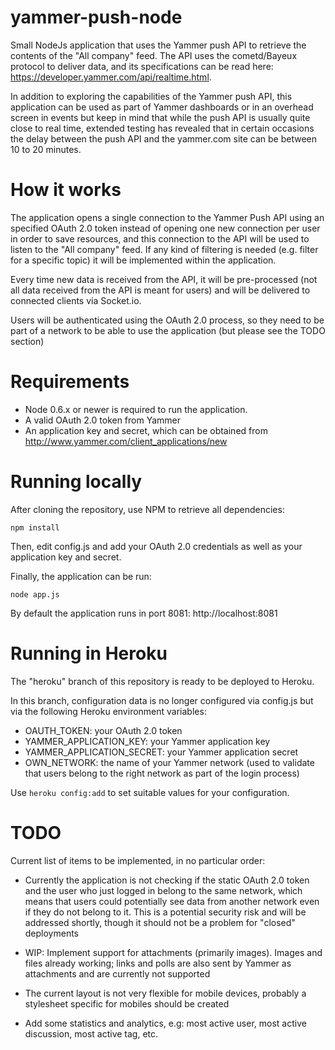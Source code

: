 yammer-push-node
================

Small NodeJs application that uses the Yammer push API to retrieve the contents of the "All company" feed. The API uses the cometd/Bayeux protocol to deliver data, and its specifications can be read here: https://developer.yammer.com/api/realtime.html.

In addition to exploring the capabilities of the Yammer push API, this application can be used as part of Yammer dashboards or in an overhead screen in events but keep in mind that while the push API is usually quite close to real time, extended testing has revealed that in certain occasions the delay between the push API and the yammer.com site can be between 10 to 20 minutes.

How it works
============
The application opens a single connection to the Yammer Push API using an specified OAuth 2.0 token instead of opening one new connection per user in order to save resources, and this connection to the API will be used to listen to the "All company" feed. If any kind of filtering is needed (e.g. filter for a specific topic) it will be implemented within the application.

Every time new data is received from the API, it will be pre-processed (not all data received from the API is meant for users) and will be delivered to connected clients via Socket.io. 

Users will be authenticated using the OAuth 2.0 process, so they need to be part of a network to be able to use the application (but please see the TODO section) 

Requirements
============
* Node 0.6.x or newer is required to run the application.
* A valid OAuth 2.0 token from Yammer
* An application key and secret, which can be obtained from http://www.yammer.com/client_applications/new

Running locally
===============
After cloning the repository, use NPM to retrieve all dependencies:

```npm install```

Then, edit config.js and add your OAuth 2.0 credentials as well as your application key and secret.

Finally, the application can be run:

```node app.js```

By default the application runs in port 8081: http://localhost:8081

Running in Heroku
=================
The "heroku" branch of this repository is ready to be deployed to Heroku. 

In this branch, configuration data is no longer configured via config.js but via the following Heroku environment variables:

* OAUTH_TOKEN: your OAuth 2.0 token
* YAMMER_APPLICATION_KEY: your Yammer application key
* YAMMER_APPLICATION_SECRET: your Yammer application secret
* OWN_NETWORK: the name of your Yammer network (used to validate that users belong to the right network as part of the login process)

Use ```heroku config:add``` to set suitable values for your configuration.

TODO
====
Current list of items to be implemented, in no particular order:

* Currently the application is not checking if the static OAuth 2.0 token and the user who just logged in belong to the same network, which means that users could potentially see data from another network even if they do not belong to it. This is a potential security risk and will be addressed shortly, though it should not be a problem for "closed" deployments

* WIP: Implement support for attachments (primarily images). Images and files already working; links and polls are also sent by Yammer as attachments and are currently not supported

* The current layout is not very flexible for mobile devices, probably a stylesheet specific for mobiles should be created

* Add some statistics and analytics, e.g: most active user, most active discussion, most active tag, etc.
